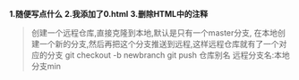 **1.随便写点什么**
**2.我添加了0.html**
**3.删除HTML中的注释**

> 创建一个远程仓库,直接克隆到本地,默认是只有一个master分支,
在本地创建一个新的分支,然后再把这个分支推送到远程,这样远程仓库就有了一个对应的分支
git checkout -b newbranch
git push 仓库别名 远程分支名:本地分支min
